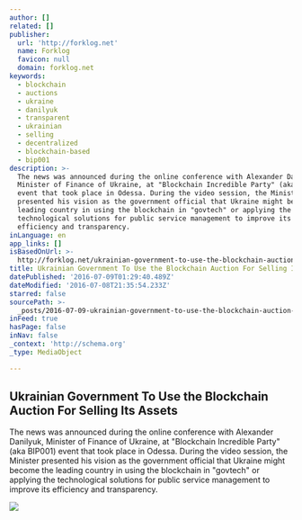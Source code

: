 ```yaml
---
author: []
related: []
publisher:
  url: 'http://forklog.net'
  name: Forklog
  favicon: null
  domain: forklog.net
keywords:
  - blockchain
  - auctions
  - ukraine
  - danilyuk
  - transparent
  - ukrainian
  - selling
  - decentralized
  - blockchain-based
  - bip001
description: >-
  The news was announced during the online conference with Alexander Danilyuk,
  Minister of Finance of Ukraine, at "Blockchain Incredible Party" (aka BIP001)
  event that took place in Odessa. During the video session, the Minister
  presented his vision as the government official that Ukraine might become the
  leading country in using the blockchain in "govtech" or applying the
  technological solutions for public service management to improve its
  efficiency and transparency.
inLanguage: en
app_links: []
isBasedOnUrl: >-
  http://forklog.net/ukrainian-government-to-use-the-blockchain-auction-for-selling-its-assets/
title: Ukrainian Government To Use the Blockchain Auction For Selling Its Assets
datePublished: '2016-07-09T01:29:40.489Z'
dateModified: '2016-07-08T21:35:54.233Z'
starred: false
sourcePath: >-
  _posts/2016-07-09-ukrainian-government-to-use-the-blockchain-auction-for-selli.md
inFeed: true
hasPage: false
inNav: false
_context: 'http://schema.org'
_type: MediaObject

---
```

<article style=""><h1>Ukrainian Government To Use the Blockchain Auction For Selling Its Assets</h1><p>The news was announced during the online conference with Alexander Danilyuk, Minister of Finance of Ukraine, at "Blockchain Incredible Party" (aka BIP001) event that took place in Odessa. During the video session, the Minister presented his vision as the government official that Ukraine might become the leading country in using the blockchain in "govtech" or applying the technological solutions for public service management to improve its efficiency and transparency.</p><img src="http://forklog.net/wp-content/uploads/2016/07/15.png" /></article>